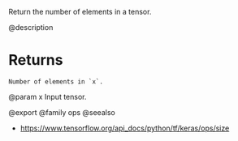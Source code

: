 Return the number of elements in a tensor.

@description

# Returns
    Number of elements in `x`.

@param x Input tensor.

@export
@family ops
@seealso
+ <https://www.tensorflow.org/api_docs/python/tf/keras/ops/size>
